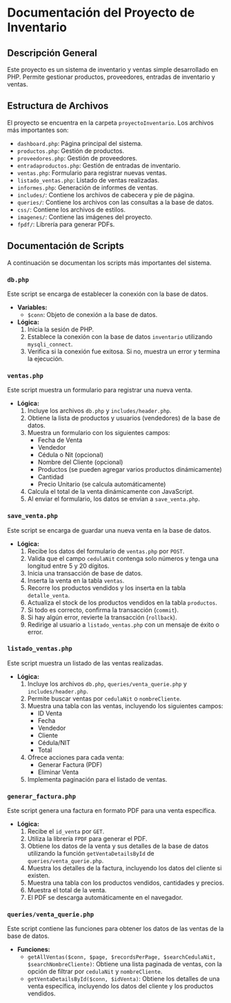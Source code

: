 # Documentación del Proyecto de Inventario

## Descripción General

Este proyecto es un sistema de inventario y ventas simple desarrollado en PHP. Permite gestionar productos, proveedores, entradas de inventario y ventas.

## Estructura de Archivos

El proyecto se encuentra en la carpeta `proyectoInventario`. Los archivos más importantes son:

-   `dashboard.php`: Página principal del sistema.
-   `productos.php`: Gestión de productos.
-   `proveedores.php`: Gestión de proveedores.
-   `entradaproductos.php`: Gestión de entradas de inventario.
-   `ventas.php`: Formulario para registrar nuevas ventas.
-   `listado_ventas.php`: Listado de ventas realizadas.
-   `informes.php`: Generación de informes de ventas.
-   `includes/`: Contiene los archivos de cabecera y pie de página.
-   `queries/`: Contiene los archivos con las consultas a la base de datos.
-   `css/`: Contiene los archivos de estilos.
-   `imagenes/`: Contiene las imágenes del proyecto.
-   `fpdf/`: Librería para generar PDFs.

## Documentación de Scripts

A continuación se documentan los scripts más importantes del sistema.

### `db.php`

Este script se encarga de establecer la conexión con la base de datos.

-   **Variables:**
    -   `$conn`: Objeto de conexión a la base de datos.
-   **Lógica:**
    1.  Inicia la sesión de PHP.
    2.  Establece la conexión con la base de datos `inventario` utilizando `mysqli_connect`.
    3.  Verifica si la conexión fue exitosa. Si no, muestra un error y termina la ejecución.

### `ventas.php`

Este script muestra un formulario para registrar una nueva venta.

-   **Lógica:**
    1.  Incluye los archivos `db.php` y `includes/header.php`.
    2.  Obtiene la lista de productos y usuarios (vendedores) de la base de datos.
    3.  Muestra un formulario con los siguientes campos:
        -   Fecha de Venta
        -   Vendedor
        -   Cédula o Nit (opcional)
        -   Nombre del Cliente (opcional)
        -   Productos (se pueden agregar varios productos dinámicamente)
        -   Cantidad
        -   Precio Unitario (se calcula automáticamente)
    4.  Calcula el total de la venta dinámicamente con JavaScript.
    5.  Al enviar el formulario, los datos se envían a `save_venta.php`.

### `save_venta.php`

Este script se encarga de guardar una nueva venta en la base de datos.

-   **Lógica:**
    1.  Recibe los datos del formulario de `ventas.php` por `POST`.
    2.  Valida que el campo `cedulaNit` contenga solo números y tenga una longitud entre 5 y 20 dígitos.
    3.  Inicia una transacción de base de datos.
    4.  Inserta la venta en la tabla `ventas`.
    5.  Recorre los productos vendidos y los inserta en la tabla `detalle_venta`.
    6.  Actualiza el stock de los productos vendidos en la tabla `productos`.
    7.  Si todo es correcto, confirma la transacción (`commit`).
    8.  Si hay algún error, revierte la transacción (`rollback`).
    9.  Redirige al usuario a `listado_ventas.php` con un mensaje de éxito o error.

### `listado_ventas.php`

Este script muestra un listado de las ventas realizadas.

-   **Lógica:**
    1.  Incluye los archivos `db.php`, `queries/venta_querie.php` y `includes/header.php`.
    2.  Permite buscar ventas por `cedulaNit` o `nombreCliente`.
    3.  Muestra una tabla con las ventas, incluyendo los siguientes campos:
        -   ID Venta
        -   Fecha
        -   Vendedor
        -   Cliente
        -   Cédula/NIT
        -   Total
    4.  Ofrece acciones para cada venta:
        -   Generar Factura (PDF)
        -   Eliminar Venta
    5.  Implementa paginación para el listado de ventas.

### `generar_factura.php`

Este script genera una factura en formato PDF para una venta específica.

-   **Lógica:**
    1.  Recibe el `id_venta` por `GET`.
    2.  Utiliza la librería `FPDF` para generar el PDF.
    3.  Obtiene los datos de la venta y sus detalles de la base de datos utilizando la función `getVentaDetailsById` de `queries/venta_querie.php`.
    4.  Muestra los detalles de la factura, incluyendo los datos del cliente si existen.
    5.  Muestra una tabla con los productos vendidos, cantidades y precios.
    6.  Muestra el total de la venta.
    7.  El PDF se descarga automáticamente en el navegador.

### `queries/venta_querie.php`

Este script contiene las funciones para obtener los datos de las ventas de la base de datos.

-   **Funciones:**
    -   `getAllVentas($conn, $page, $recordsPerPage, $searchCedulaNit, $searchNombreCliente)`: Obtiene una lista paginada de ventas, con la opción de filtrar por `cedulaNit` y `nombreCliente`.
    -   `getVentaDetailsById($conn, $idVenta)`: Obtiene los detalles de una venta específica, incluyendo los datos del cliente y los productos vendidos.

